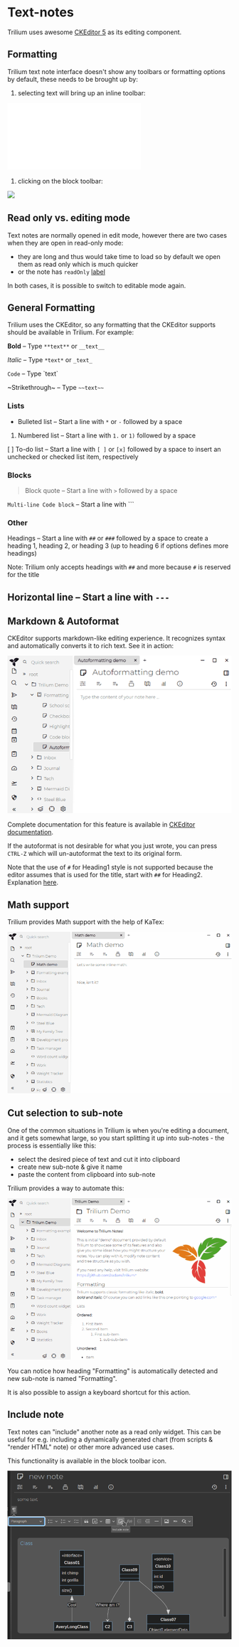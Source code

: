 # Text-notes
Trilium uses awesome [CKEditor 5](https://ckeditor.com/ckeditor-5/) as its editing component.

Formatting
----------

Trilium text note interface doesn't show any toolbars or formatting options by default, these needs to be brought up by:

1.  selecting text will bring up an inline toolbar:

![](api/images/voFa4y9vMkRi/text-notes-formatting-inline.p)

1.  clicking on the block toolbar:

![](api/images/aQT4C1G1rjUk/text-notes-formatting-block.pn)

Read only vs. editing mode
--------------------------

Text notes are normally opened in edit mode, however there are two cases when they are open in read-only mode:

*   they are long and thus would take time to load so by default we open them as read only which is much quicker
*   or the note has `readOnly` [label](Attributes.md)

In both cases, it is possible to switch to editable mode again.

General Formatting
------------------

Trilium uses the CKEditor, so any formatting that the CKEditor supports should be available in Trilium. For example:

**Bold** – Type `**text**` or `__text__`

_Italic_ – Type `*text*` or `_text_`

`Code` – Type \`text\`

~Strikethrough~ – Type `~~text~~`

### Lists

*   Bulleted list – Start a line with `*` or `-` followed by a space

1.  Numbered list – Start a line with `1.` or `1)` followed by a space

\[ \] To-do list – Start a line with `[ ]` or `[x]` followed by a space to insert an unchecked or checked list item, respectively

### Blocks

> Block quote – Start a line with `>` followed by a space

`Multi-line Code block` – Start a line with \`\`\`

### Other

Headings – Start a line with `##` or `###` followed by a space to create a heading 1, heading 2, or heading 3 (up to heading 6 if options defines more headings)

Note: Trilium only accepts headings with `##` and more because `#` is reserved for the title

Horizontal line – Start a line with `---`
-----------------------------------------

Markdown & Autoformat
---------------------

CKEditor supports markdown-like editing experience. It recognizes syntax and automatically converts it to rich text. See it in action:

![](images/autoformat.gif)

Complete documentation for this feature is available in [CKEditor documentation](https://ckeditor.com/docs/ckeditor5/latest/features/autoformat.html).

If the autoformat is not desirable for what you just wrote, you can press `CTRL-Z` which will un-autoformat the text to its original form.

Note that the use of `#` for Heading1 style is not supported because the editor assumes that is used for the title, start with `##` for Heading2. Explanation [here](https://ckeditor.com/docs/ckeditor5/latest/features/headings.html#heading-levels).

Math support
------------

Trilium provides Math support with the help of KaTex:

![](images/math.gif)

Cut selection to sub-note
-------------------------

One of the common situations in Trilium is when you're editing a document, and it gets somewhat large, so you start splitting it up into sub-notes - the process is essentially like this:

*   select the desired piece of text and cut it into clipboard
*   create new sub-note & give it name
*   paste the content from clipboard into sub-note

Trilium provides a way to automate this:

![](images/cut-to-subnote.gif)

You can notice how heading "Formatting" is automatically detected and new sub-note is named "Formatting".

It is also possible to assign a keyboard shortcut for this action.

Include note
------------

Text notes can "include" another note as a read only widget. This can be useful for e.g. including a dynamically generated chart (from scripts & "render HTML" note) or other more advanced use cases.

This functionality is available in the block toolbar icon.

![image](images/Text-notes%20image.png)